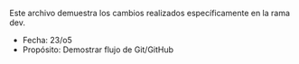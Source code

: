 Este archivo demuestra los cambios realizados específicamente en la rama dev.

- Fecha: 23/o5
- Propósito: Demostrar flujo de Git/GitHub

